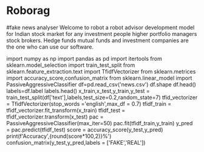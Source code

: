 # Roborag
#fake news analyser
Welcome to robot a robot advisor development model for Indian stock market for any investment people higher portfolio managers stock brokers. Hedge funds mutual funds and investment companies are the one who can use our software.

import numpy as np
import pandas as pd
import itertools
from sklearn.model_selection import train_test_split
from sklearn.feature_extraction.text import TfidfVectorizer
from sklearn.metrices import accuracy_score,confusion_matrix
from sklearn.linear_model import PassiveAggressiveClassifier
df=pd.read_csv('news.csv')
df.shape
df.head()
labels=df.label
labels.head()
x_train,x_test,y_train,y_test = train_test_split(df['text'],labels,test_size=0.2,random_state=7)
tfid_vectorizer = TfidfVectorizer(stop_words ='english',max_df = 0.7)
tfidf_train = tfidf_vectorizer.fit_transform(x_train)
tfidf_test = tfidf_vectorizer.transform(x_test)
pac = PassiveAggressiveClassifier(max_iter=50)
pac.fit(tfidf_train,y_train)
y_pred = pac.predict(tfidf_test)
score = accuracy_score(y_test,y_pred)
print(f'Accuracy',{round(score*100,2)}%')
confusion_matrix(y_test,y_pred,labels = ['FAKE','REAL'])
